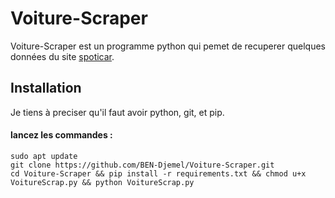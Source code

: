 # Voiture-Scraper

Voiture-Scraper est un programme python qui pemet de recuperer quelques données du site [spoticar](https://www.spoticar.fr/voitures-occasion/).

## Installation
<p>Je tiens à preciser qu'il faut avoir python, git, et pip.</p>

#### lancez les commandes : 
```
sudo apt update 
git clone https://github.com/BEN-Djemel/Voiture-Scraper.git 
cd Voiture-Scraper && pip install -r requirements.txt && chmod u+x VoitureScrap.py && python VoitureScrap.py
```
